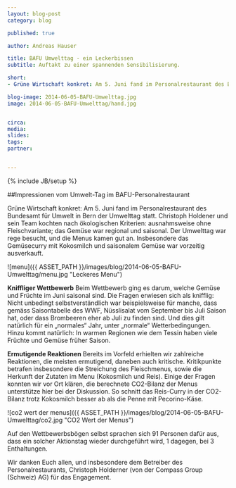 ```yaml
---
layout: blog-post
category: blog

published: true

author: Andreas Hauser

title: BAFU Umwelttag - ein Leckerbissen
subtitle: Auftakt zu einer spannenden Sensibilisierung.

short: 
- Grüne Wirtschaft konkret: Am 5. Juni fand im Personalrestaurant des Bundesamt für Umwelt ...

blog-image: 2014-06-05-BAFU-Umwelttag.jpg
image: 2014-06-05-BAFU-Umwelttag/hand.jpg


circa: 
media: 
slides:
tags:
partner:


---
```



{% include JB/setup %}


##Impressionen vom Umwelt-Tag im BAFU-Personalrestaurant

Grüne Wirtschaft konkret: Am 5. Juni fand im Personalrestaurant des Bundesamt für Umwelt in Bern der Umwelttag statt. Christoph Holdener und sein Team kochten nach ökologischen Kriterien: ausnahmsweise ohne Fleischvariante; das Gemüse war regional und saisonal. Der Umwelttag war rege besucht, und die Menus kamen gut an. Insbesondere das Gemüsecurry mit Kokosmilch und saisonalem Gemüse war vorzeitig ausverkauft. 

![menu]({{ ASSET_PATH }}/images/blog/2014-06-05-BAFU-Umwelttag/menu.jpg "Leckeres Menu")
 
**Kniffliger Wettbewerb**
Beim Wettbewerb ging es darum, welche Gemüse und Früchte im Juni saisonal sind. Die Fragen erwiesen sich als knifflig: Nicht unbedingt selbstverständlich war beispielsweise für manche, dass gemäss Saisontabelle des WWF, Nüsslisalat vom September bis Juli Saison hat, oder dass Brombeeren eher ab Juli zu finden sind. Und dies gilt natürlich für ein „normales“ Jahr, unter „normale“ Wetterbedingungen. Hinzu kommt natürlich: In warmen Regionen wie dem Tessin haben viele Früchte und Gemüse früher Saison. 

**Ermutigende Reaktionen**
Bereits im Vorfeld erhielten wir zahlreiche Reaktionen, die meisten ermutigend, daneben auch kritische. Kritikpunkte betrafen insbesondere die Streichung des Fleischmenus, sowie die Herkunft der Zutaten im Menu (Kokosmilch und Reis). Einige der Fragen konnten wir vor Ort klären, die berechnete CO2-Bilanz der Menus unterstütze hier bei der Diskussion. So schnitt das Reis-Curry in der CO2-Bilanz trotz Kokosmilch besser ab als die Penne mit Pecorino-Käse.

![co2 wert der menus]({{ ASSET_PATH }}/images/blog/2014-06-05-BAFU-Umwelttag/co2.jpg "CO2 Wert der Menus")

Auf den Wettbewerbsbögen selbst sprachen sich 91 Personen dafür aus, dass ein solcher Aktionstag wieder durchgeführt wird, 1 dagegen, bei 3 Enthaltungen.  

Wir danken Euch allen, und insbesondere dem Betreiber des Personalrestaurants, Christoph Holderner (von der Compass Group (Schweiz) AG) für das Engagement.

